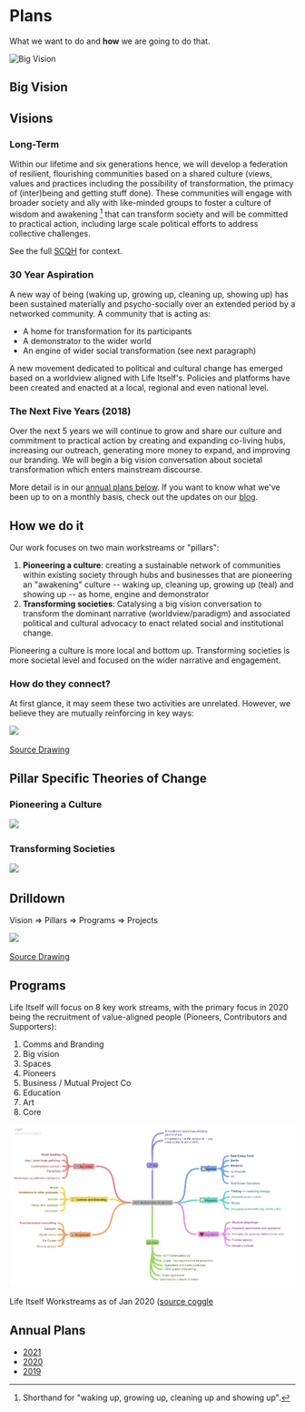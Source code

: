 # Plans

What we want to do and **how** we are going to do that.

![Big Vision](path/https://coggle-downloads-production.s3.eu-west-1.amazonaws.com/0c1dc54e8063bf8f82adbd330dea42df07c5c36c07ed286a8aea163f33f4cc00/Big_Vision_Conversation_Issue_TreeHow_do_we_create_initiatives_conversationsprojects_etc_that_shift_the_big_vision_conversation_i_e__for_a_socio-cultural-political_paradigm_with_core_principles_of_wise_actions_in_the_most_effective_and_skilful_ways_p.png?AWSAccessKeyId=ASIA4YTCGXFHNX4KAC52&Expires=1620150991&Signature=jYmQt7Ii4xdDKpIImhkkMTZlnJo%3D&x-amz-security-token=IQoJb3JpZ2luX2VjEHMaCWV1LXdlc3QtMSJIMEYCIQC%2BpcUGvo0y0KF8RX2hGVVgoMD69Jh28HhohX%2B05CYzaAIhAP2YXUMWM1RhyWg6Ez%2BcKtCCXDWYjd0ZfXTIBp5SZisvKt8BCOz%2F%2F%2F%2F%2F%2F%2F%2F%2F%2FwEQABoMODc3NDUzMDMxNzU4IgzPu7q2mgsFgqMLDDkqswEeuqbgfPgm0E%2Fw9e%2BtXFgDKCqsb3s7F3fvElkpzdZJ060KVN%2FUzjJztcbekjLbAfWTsOYaIu1iQjY2ecaSTtks2zSY4qtVPuD7UdnTLShKW%2Bv%2BmRTQ8gre0miy6jObJUOxj%2Fw10Ug8ZVccL4vJ08A4XiwhS3zckBsNENYau9dZVLXgtK%2Fgj61XlYquvJaP6cITjJqNw1IFUp9myY4t91YxnIVqq7BK4JbSZENxGgdSD%2FWtpDDBz8SEBjrfAV%2B8NT5NGhmiM7MC%2BzmaUxK5sL0eBbHy4mzNbefIxjAwy5Givg%2F84bguobEsgyt%2BuD6bw1cUSaWx55houj7%2B821xWUf39ks6dr2vF8dWP60hzrJKqyOFVRnKjmwGg6Zt4dAGDWe55YNoMWqCGNFs1hKGjvllgps4zKIHEwlL5SNWF8wkJ7jidhnlEaNi0NTQZQwMoSDm5EfRebwEe9tbGFg4A0P9TDaiOU5aAYVsygyIJceo%2FmGqGHeQYogkDHvanfcgoEo1UyFwTy2AronGTT92aNpM1ILYhtBM5iaHywU%3D)

## Big Vision 



## Visions

### Long-Term

Within our lifetime and six generations hence, we will develop a federation of resilient, flourishing communities based on a shared culture (views, values and practices including the possibility of transformation, the primacy of (inter)being and getting stuff done). These communities will engage with broader society and ally with like-minded groups to foster a culture of wisdom and awakening [^1] that can transform society and will be committed to practical action, including large scale political efforts to address collective challenges.
 
See the full [SCQH](/scqh/) for context.

[^1]: Shorthand for "waking up, growing up, cleaning up and showing up".

### 30 Year Aspiration

A new way of being (waking up, growing up, cleaning up, showing up) has been sustained materially and psycho-socially over an extended period by a networked community. A community that is acting as:

* A home for transformation for its participants
* A demonstrator to the wider world
* An engine of wider social transformation (see next paragraph)

A new movement dedicated to political and cultural change has emerged based on a worldview aligned with Life Itself's. Policies and platforms have been created and enacted at a local, regional and even national level.

### The Next Five Years (2018)

Over the next 5 years we will continue to grow and share our culture and commitment to practical action by creating and expanding co-living hubs, increasing our outreach, generating more money to expand, and improving our branding. We will begin a big vision conversation about societal transformation which enters mainstream discourse.

More detail is in our [annual plans below](#annual-plans). If you want to know what we've been up to on a monthly basis, check out the updates on our [blog](https://lifeitself.us/blog/).

## How we do it

Our work focuses on two main workstreams or "pillars":

1. **Pioneering a culture**: creating a sustainable network of communities within existing society through hubs and businesses that are pioneering an "awakening" culture -- waking up, cleaning up, growing up (teal) and showing up -- as home, engine and demonstrator
2. **Transforming societies**: Catalysing a big vision conversation to transform the dominant narrative (worldview/paradigm) and associated political and cultural advocacy to enact related social and institutional change.

Pioneering a culture is more local and bottom up. Transforming societies is more societal level and focused on the wider narrative and engagement.

### How do they connect?

At first glance, it may seem these two activities are unrelated. However, we believe they are mutually reinforcing in key ways:

<img src="https://docs.google.com/drawings/d/e/2PACX-1vSycO4GSuqaNQQJ_LRJ0pnVzRoKk_0JsrvcB8RYycv27-5Ko9cimvlKrW_y_33ldyB87bHNnlAyMx36/pub?w=983&amp;h=648">

[Source Drawing](https://docs.google.com/drawings/d/1lpXtY3p7NKfW1UO1RuJkjZAGI1OPzO0VvaiyqmJygso/edit)

## Pillar Specific Theories of Change

### Pioneering a Culture

<img src="https://docs.google.com/drawings/d/e/2PACX-1vSHKOtzHdms6phA--0uxBC462ZQE1r_gC_2d1FuB_N1CYguNLec1PBD4zUR0htcd0nFKQ7ZY4JiqTNC/pub?w=1291&amp;h=864">

### Transforming Societies

<img src="https://docs.google.com/drawings/d/e/2PACX-1vSRTcACwBvhCnIGyOn8PqWOWWmwVjnyad34oTGbXnsddMHyzV95tSGByzHuJik0f6N7L_aRoiSriko4/pub?w=1286&amp;h=966">


## Drilldown

Vision => Pillars => Programs => Projects

<img src="https://docs.google.com/drawings/d/e/2PACX-1vSGKcj-2KHgGBC_OSnq5_VUAVvCmnf-Upm0xEjast6mzDDzuGYCPKCA0VgDr89oq-iYAQ3BWSgZnsmi/pub?w=1664&amp;h=878">

[Source Drawing](https://docs.google.com/drawings/d/1Lw32SijYsQrVAg6ICsRyEo0VENYwvehqqcTEsf9UM1A/edit)

## Programs

Life Itself will focus on 8 key work streams, with the primary focus in 2020 being the recruitment of value-aligned people (Pioneers, Contributors and Supporters):

1. Comms and Branding
2. Big vision
3. Spaces
4. Pioneers
5. Business / Mutual Project Co 
6. Education 
7. Art
8. Core

![](./aet-workstreams-as-of-2020.png)

Life Itself Workstreams as of Jan 2020 ([source coggle](https://coggle.it/diagram/XiR1dpbiFfqK6G8n/t/life-itself-workstreams-as-of-2020)


## Annual Plans

* [2021](/plans/2021/)
* [2020](/plans/2020/)
* [2019](/plans/2019/)
